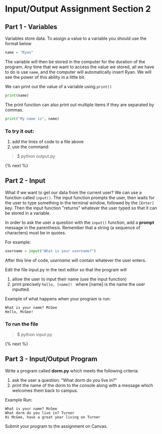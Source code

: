 # Input/Output Assignment Section 2

## Part 1 - Variables

Variables store data. To assign a value to a variable you should use the format below

```python
name = "Ryan"
```

The variable will then be stored in the computer for the duration of the program. Any time that we want to access the value we stored, all we have to do is use <code>name</code>, and the computer will automatically insert Ryan. We will see the power of this ability in a little bit.

We can print out the value of a variable using <code>print()</code>

```python
print(name)
```

The print function can also print out multiple items if they are separated by commas.

```python
print("My name is", name)
```

### To try it out:
1. add the lines of code to a file above
2. use the command:
> $ python output.py

{% next %}

## Part 2 - Input

What if we want to get our data from the current user? We can use a function called <code>input()</code>. The input function prompts the user, then waits for the user to type something in the terminal window, followed by the <code>[Enter]</code> key. Then the input function "returns" whatever the user typed so that it can be stored in a variable.

In order to ask the user a question with the <code>input()</code> function, add a **prompt** message in the parenthesis. Remember that a string (a sequence of characters) must be in quotes.

For example:

```python
username = input("What is your username?")
```

After this line of code, *username* will contain whatever the user enters.

Edit the file input.py in the text editor so that the program will
1. allow the user to input their name (use the input function)
2. print precisely <code>hello, [name]! </code> where [name] is the name the user inputted.

Example of what happens when your program is run:

```
What is your name? McGee
Hello, McGee!
```

### To run the file
> $ python input.py

{% next %}

## Part 3 - Input/Output Program

Write a program called **dorm.py** which meets the following criteria:
1. ask the user a question: "What dorm do you live in?"
2. print the name of the dorm to the console along with a message which welcomes them back to campus.


Example Run:

```
What is your name? McGee
What dorm do you live in? Turner
Hi McGee, have a great year living on Turner
```


Submit your program to the assignment on Canvas.